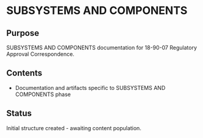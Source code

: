 # SUBSYSTEMS AND COMPONENTS

## Purpose
SUBSYSTEMS AND COMPONENTS documentation for 18-90-07 Regulatory Approval Correspondence.

## Contents
- Documentation and artifacts specific to SUBSYSTEMS AND COMPONENTS phase

## Status
Initial structure created - awaiting content population.
